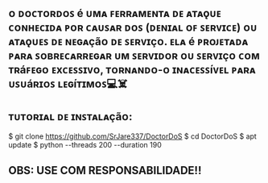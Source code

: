 ## ᴏ ᴅᴏᴄᴛᴏʀᴅᴏꜱ é ᴜᴍᴀ ꜰᴇʀʀᴀᴍᴇɴᴛᴀ ᴅᴇ ᴀᴛᴀǫᴜᴇ ᴄᴏɴʜᴇᴄɪᴅᴀ ᴘᴏʀ ᴄᴀᴜꜱᴀʀ ᴅᴏꜱ (ᴅᴇɴɪᴀʟ ᴏꜰ ꜱᴇʀᴠɪᴄᴇ) ᴏᴜ ᴀᴛᴀǫᴜᴇꜱ ᴅᴇ ɴᴇɢᴀçãᴏ ᴅᴇ ꜱᴇʀᴠɪçᴏ. ᴇʟᴀ é ᴘʀᴏᴊᴇᴛᴀᴅᴀ ᴘᴀʀᴀ ꜱᴏʙʀᴇᴄᴀʀʀᴇɢᴀʀ ᴜᴍ ꜱᴇʀᴠɪᴅᴏʀ ᴏᴜ ꜱᴇʀᴠɪçᴏ ᴄᴏᴍ ᴛʀáꜰᴇɢᴏ ᴇxᴄᴇꜱꜱɪᴠᴏ, ᴛᴏʀɴᴀɴᴅᴏ-ᴏ ɪɴᴀᴄᴇꜱꜱíᴠᴇʟ ᴘᴀʀᴀ ᴜꜱᴜáʀɪᴏꜱ ʟᴇɢíᴛɪᴍᴏꜱ💻☠️

## ᴛᴜᴛᴏʀɪᴀʟ ᴅᴇ ɪɴꜱᴛᴀʟᴀçãᴏ:
$ git clone https://github.com/SrJare337/DoctorDoS 
$ cd DoctorDoS
$ apt update 
$ python <ip> <porta> --threads 200 --duration 190 

## OBS: USE COM RESPONSABILIDADE!!
